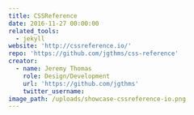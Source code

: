 ```yaml
---
title: CSSReference
date: 2016-11-27 00:00:00
related_tools:
  - jekyll
website: 'http://cssreference.io/'
repo: 'https://github.com/jgthms/css-reference'
creator:
  - name: Jeremy Thomas
    role: Design/Development
    url: 'https://github.com/jgthms'
    twitter_username:
image_path: /uploads/showcase-cssreference-io.png
---
```



